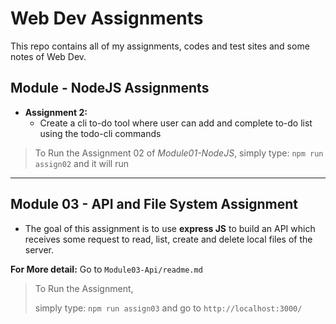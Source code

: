 # Web Dev Assignments

This repo contains all of my assignments, codes and test sites and some notes of Web Dev.

## Module - NodeJS Assignments

 - **Assignment 2:** 
    - Create a cli to-do tool where user can add and complete to-do list using the todo-cli commands

> To Run the Assignment 02 of *Module01-NodeJS*, simply type: `npm run assign02` and it will run

---

## Module 03 - API and File System Assignment

- The goal of this assignment is to use **express JS** to build an API which receives some request to read, list, create and delete local files of the server.

**For More detail:** Go to `Module03-Api/readme.md`

>To Run the Assignment,
>
> simply type: `npm run assign03` and go to `http://localhost:3000/`